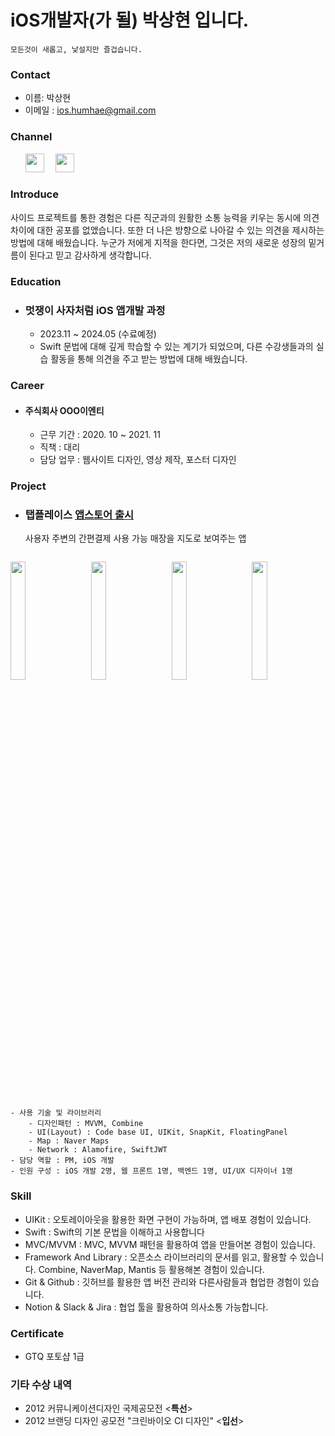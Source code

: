 # iOS개발자(가 될) 박상현 입니다.

    모든것이 새롭고, 낯설지만 즐겁습니다.


### Contact
- 이름: 박상현
- 이메일 : ios.humhae@gmail.com

### Channel
<span style="display: inline-block; margin-left: 20px;"></span>
[<img src="https://github.com/iosHumhae/iosHumhae/assets/104145414/ed0f5784-904d-461e-80a4-2fc3df150e90" width="30" height="30"/>](https://github.com/iosHumhae)
<span style="display: inline-block; margin-left: 10px;"></span>
[<img src="https://github.com/iosHumhae/iosHumhae/assets/104145414/b03ef6d4-491c-4d32-a7cb-3ef6a10b9c06" width="30" height="30"/>](https://parksanghyeon.co.kr)

### Introduce

사이드 프로젝트를 통한 경험은 다른 직군과의 원활한 소통 능력을 키우는 동시에 의견 차이에 대한 공포를 없앴습니다. 또한 더 나은 방향으로 나아갈 수 있는 의견을 제시하는 방법에 대해 배웠습니다. 누군가 저에게 지적을 한다면, 그것은 저의 새로운 성장의 밑거름이 된다고 믿고 감사하게 생각합니다.

### Education

- ### 멋쟁이 사자처럼  iOS 앱개발 과정
    - 2023.11 ~ 2024.05 (수료예정)
    - Swift 문법에 대해 깊게 학습할 수 있는 계기가 되었으며, 다른 수강생들과의 실습 활동을 통해 의견을 주고 받는 방법에 대해 배웠습니다.


### Career

 - #### 주식회사 OOO이엔티
    - 근무 기간 : 2020. 10 ~ 2021. 11
    - 직책 : 대리
    - 담당 업무 : 웹사이트 디자인, 영상 제작, 포스터 디자인


### Project
- ### 탭플레이스 [앱스토어 출시](https://apps.apple.com/pl/app/탭플레이스/id1643830783)
    사용자 주변의 간편결제 사용 가능 매장을 지도로 보여주는 앱

    <span style="display: inline-block; margin-left: 10px;"></span>
<img src="https://github.com/iosHumhae/iosHumhae/assets/104145414/5ea38095-56f3-4700-8f2b-060f8cf7febf" width="22%"/>
    <span style="display: inline-block; margin-left: 10px;"></span>
<img src="https://github.com/iosHumhae/iosHumhae/assets/104145414/5778efcb-c436-4ced-9acc-32c085749e37" width="22%"/>
    <span style="display: inline-block; margin-left: 10px;"></span>
<img src="https://github.com/iosHumhae/iosHumhae/assets/104145414/e395523e-b70e-4d40-9a9d-a5ce5d7137fd" width="22%"/>
    <span style="display: inline-block; margin-left: 10px;"></span>
<img src="https://github.com/iosHumhae/iosHumhae/assets/104145414/df4c8bb4-2e28-4f1d-820b-a04d1078c8ca" width="22%"/>

    - 사용 기술 및 라이브러리
        - 디자인패턴 : MVVM, Combine
        - UI(Layout) : Code base UI, UIKit, SnapKit, FloatingPanel
        - Map : Naver Maps
        - Network : Alamofire, SwiftJWT
    - 담당 역할 : PM, iOS 개발
    - 인원 구성 : iOS 개발 2명, 웹 프론트 1명, 백엔드 1명, UI/UX 디자이너 1명

###  Skill
- UIKit : 오토레이아웃을 활용한 화면 구현이 가능하며, 앱 배포 경험이 있습니다.
- Swift : Swift의 기본 문법을 이해하고 사용합니다
- MVC/MVVM : MVC, MVVM 패턴을 활용하여 앱을 만들어본 경험이 있습니다.
- Framework And Library : 오픈소스 라이브러리의 문서를 읽고, 활용할 수 있습니다. Combine, NaverMap, Mantis 등 활용해본 경험이 있습니다.
- Git & Github : 깃허브를 활용한 앱 버전 관리와 다른사람들과 협업한 경험이 있습니다.
- Notion & Slack & Jira : 협업 툴을 활용하여 의사소통 가능합니다.

### Certificate
- GTQ 포토샵 1급

### 기타 수상 내역
- 2012 커뮤니케이션디자인 국제공모전 <<b>특선</b>>
- 2012 브랜딩 디자인 공모전 "크린바이오 CI 디자인" <<b>입선</b>>
